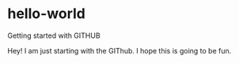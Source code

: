# hello-world
Getting started with GITHUB

Hey! I am just starting with the GIThub. I hope this is going to be fun.
